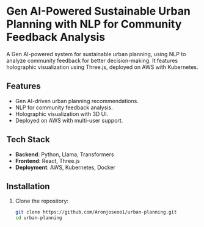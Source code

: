 # Gen AI-Powered Sustainable Urban Planning with NLP for Community Feedback Analysis

A Gen AI-powered system for sustainable urban planning, using NLP to analyze community feedback for better decision-making. It features holographic visualization using Three.js, deployed on AWS with Kubernetes.

## Features
- Gen AI-driven urban planning recommendations.
- NLP for community feedback analysis.
- Holographic visualization with 3D UI.
- Deployed on AWS with multi-user support.

## Tech Stack
- **Backend**: Python, Llama, Transformers
- **Frontend**: React, Three.js
- **Deployment**: AWS, Kubernetes, Docker

## Installation
1. Clone the repository:
   ```bash
   git clone https://github.com/Aronjoseoo1/urban-planning.git
   cd urban-planning
